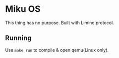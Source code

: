 # Miku OS

This thing has no purpose. Built with Limine protocol.

## Running

Use `make run` to compile & open qemu(Linux only).

